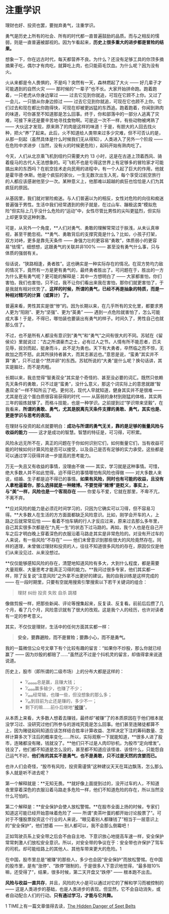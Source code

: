 # 注重学识
 
 理财也好、投资也罢，要抛弃勇气，注重学识。
 
 勇气是历史上所有的社会、所有的时代都一直普遍鼓励的品质。而与之相反的懦弱，则是一直普遍被鄙视的。因为乍看起来，**历史上很多重大的进步都是冒险的结果。**
 
 想象一下，你在远古时代，每天都营养不良。为什么？还没有足够工具的你顶多摘摘果子吃，偶尔才有肉吃，就算吃上肉，也只能茹毛饮血。为什么呢？因为没有火。
 
 火从来都是令人畏惧的，不是吗？突然有一天，森林燃起了大火 —— 好几辈子才可能遇到的自然火灾 —— 那时候的“一辈子”也不长。大家开始拼命跑。跑着跑着，一只老虎从你身边窜过 —— 过去它见到你就追，可现在它顾不上你。又过了一会儿，一只狼从你身边掠过 —— 过去它见到你就追，可现在它也顾不上你。它们过去和现在都比你跑得快，可现在却被更凶猛的东西追。跑着跑着，你闻到熟肉的味道，可你甚至不知道那是怎么回事。终于，你和部落中的一部分人逃离了灾难，可接下来还是要辛苦地寻找食物啊。可是这一次不一样，有些动物被烤熟了 —— 大伙这才发现，原来熟了的肉是这样的味道！于是，有胆大的人回去找火种，把火“养”了起来。此后，火不知道给人类带来过多少灾难，但不可否认的是，从那一刻起（虽然具体是什么时候我们无从得知），人类进入了另外一个阶段 —— 在危险中求进步（当然，没有火的时候更危险），起码开始有熟肉吃了。
 
 今天，人们从北京乘飞机到纽约只需要大约 13 小时，这是在古道上顶着西风、骑着瘦马的古代人无法想象的。可飞机不也是亏得这世界上有足够多的冒险家才可能搞出来的东西吗？在航空技术走向民用的进程中，有一个人起了巨大的作用，他就是霍华德·休斯。他是个疯狂的家伙，一生无数次出生入死，每个享受过航空旅行的人都应该感谢他至少一次。某种意义上，他那难以超越的疯狂也恰恰是人们为其疯狂的原因。
 
 从基因里，我们就对冒险痴迷。与人们普遍以为的相反，女性对危险的向往和痴迷普遍强于男性。生活中我们经常遇到的例子就是，在过山车、蹦极这类“模拟危险”但实际上几乎没什么危险的“运动”中，女性尽管比男性的尖叫更猛烈，但实际上却更享受这种刺激。
 
 可是，从另外一个角度，**人们对勇气、勇敢的理解常常过于肤浅，从未认真审视，甚至干脆忽视。**勇气、勇敢背后的支撑究竟是什么？比如，小孩子打架，双方对峙，更多是靠先天条件 —— 身强力壮的更容易“勇敢”，体质弱小的更容易“怯懦”。细想想，这跟勇气的关联并非100% —— 甚至没有勇气什么事，只与体质的强弱有关。
 
 俗话说，“狭路相逢，勇者胜”。这也确实是一种实际存在的情况。在双方势均力敌的情况下，竟然有一方是更有勇气的，最终勇者胜出了。可问题在于，胜出的一方为什么更有勇气呢？更可能的解释是：其中一方想明白了 —— 大家都害怕，你们害怕，我们也害怕，只不过，我不让你们看出来我在害怕，那你们就更害怕了，于是我就有相对优势了。**这样的时候，所谓的勇气，已经不再是抽象的特质，而是一种相对精巧的计算（或算计）了。**
 
 普遍来看，男性其实是很“惨”的。因为长期以来，在几乎所有的文化里，都要求男人更为“阳刚”、更为“坚强”、更为“英勇” —— 遇到一点危险就害怕了，怎么可能成大事！于是，不得已，哪怕装也要装出有勇气的样子。时间久了，男性自己也就那么信了。
 
 不过，也不是所有人都没有意识到“勇气”和“勇气”之间有很大的不同。苏轼在《留侯论》里就说过：“古之所谓豪杰之士，必有过人之节。人情有所不能忍者，匹夫见辱，拔剑而起，挺身而斗，此不足为勇也。天下有大勇者，卒然临之而不惊，无故加之而不怒。此其所挟持者甚大，而其志甚远也。”意思是说，“蛮勇”其实并不算“勇”，只不过是个“然并卵”的东西。苏轼所说的“大勇”是什么呢？换句话讲，其实是脑壮，而不是肉粗。
 
 长期以来，我总觉得“智勇双全”其实是个奇怪的、甚至没必要的词汇。既然只依赖先天条件的勇敢，只不过是“蛮勇”，没什么意义，那这个词实际上的意思就跟“智愚双全”一样不知所云了吧。更何况，现代人早就知道，健身其实并不是很难 —— 尤其是在这个蛋白质很容易获得的时代 —— 从孱弱的身材到刚猛的体格，其实两三年的锻炼就够了。而格斗技能，也是一种学识。之前提到过“学识带来坚毅”，在我看来，**所谓的勇敢、勇气，尤其是脱离先天条件支撑的勇敢、勇气，其实也是、更是学识与思考的表现。**
 
 在理财与投资的起点就要明白：**成功与所谓的勇气无关，靠的是足够的衡量风险与收益的能力** —— 这才是成功的智慧。智慧的特征是，可习得，可积累。
 
 风险永远无所不在，真正的问题在于你如何识别它们，如何衡量它们，当有收益可能的时候如何计算风险是否可以接受，以及自己是否有足够的实力承受。这些都是可以通过学习获得并进一步提高的思考能力。
 
 万无一失且又有收益的事情，没理由不做 —— 其实，学习就是这种事情。可惜，绝大多数人并不如此觉得。迫不得已的事情哪怕有风险也得做 —— 对大多数人来说，结婚、生子都是迫不得已的事情。**如果有风险，同时也有可能的收益，且没有人拿枪逼着你，那么选择就是一种赌博。**不要觉得“赌博”是贬义，事实上，与“美”一样，风**险也是一个客观存在** —— 你爱与不爱，它就在那里，不卑不亢，不离不弃。
 
 **应对风险的能力是必须花时间学习的，只因为它确实可以习得，但不容易习得。**大多数人在生活的方方面面都缺乏风险意识。比如，刚学会开车的人，上路之后就常常后怕 —— 看着不怕车辆的行人才反应过来，原来过去那么多年里，自己其实很多次都是在“九死一生”的状态下过马路的。再如，我个人也是在自己开车之后才明白晚上穿着深色的衣服沿着马路走其实是非常危险的。对没有开过车的人来说，有一些风险“不存在” —— 他们未曾意识到那些很大的风险竟然存在。同样的道理，未曾做过理财和投资的人，往往不知道很多风险的存在，原因仅仅是他们从来没见过、从来没想过。
 
 **仅仅能够感知风险的存在，清楚地知道风险有多大，大到什么程度，都是需要大量观察、大量思考才能真正习得的能力。**我问过很多专家，他们其实都一样，除了反复说“注意风险”之外拿不出更好的建议。我的自我训练是这样完成的 —— 在一段时期里，只要有空就用搜索引擎搜索以下若干关键词的组合：
 
 > 理财 纠纷 投资 失败 自杀 跳楼
 
 像做剪报一样，把那些新闻、评论等搜集起来，反复读、反复看。前前后后攒了几个月，看了几个月，风险意识就有了很大的改观。这是我个人的经历，也许对读者有一定的参考意义。
 
 其实，不仅仅是理财，生活中的任何方面其实都一样：
 
 > **安全，要靠避险，而不是冒险；要靠小心，而不是勇气。**
 
 我的一篇微信公众号文章下有个比较有趣的留言：“如果你不炒股，那么你就已经赢了 —— 因为炒股的都赔了……”虽然这不过是个抖机灵的留言，却值得拿来说道说道。
 
 历史上，股市（即所谓的二级市场）上的分布大都是这样的：
 
 > - ¹⁄₁₀₀₀₀总是赢，且赚大钱；
 > - ¹⁄₁₀₀₀赢多输少，也赚了不少；
 > - ¹⁄₁₀₀经常输，也赚一些，但没想象的那么多；
 > - ¹⁄₁₀到目前为止还是赚的，多少不一；
 > - 剩下的嘛……前仆后继地“[被赚](A01.md)”。
 
 从本质上来看，大多数人想着去赚钱，最终却“被赚”了的本质原因在于他们根本就没学习过、没研究过他们所参与的游戏究竟是怎么回事。他们甚至连赌徒都算不上，因为赌徒起码知道应该怎样结合胜率计算收益、怎样决定下注的筹码数量、怎样计算多次下注后的概率变化……所以，实际观察一下就能知道，**很多人进了股市，连赌都没有赌，钱就没了。**他们只不过是人肉印钞机，为股市“定向增发”。钱没了，他们都不知道是怎么没的，甚至都不知道应该怪谁、该怪什么，只能怨自己运气不好。**他们有的其实不是勇气，也不是勇敢，只不过是天然的贪婪而已。**
 
 也许人们会奇怪，“股市有风险，投资需谨慎”这种建议天天在耳边飘荡，怎么那么多人就是听不进去呢？
 
 第一个解释就是：**无知无畏。**就好像上面提到过的，没开过车的人，不知道夜里穿着深色的衣服沿着马路走多危险一样，他们不知道危险的存在，所以当然没什么可怕的。
 
 第二个解释是：**安全保护会使人放松警惕。**在股市全面上扬的时候，专家们知道这可能已经开始意味着危险了 —— 所谓“卖茶叶蛋的都开始讨论股票了”。可对于不懂股票投资这个行业的人来说，“眼见着别人都赚钱了”相当于一层意识上的“安全保护”，他们想着 —— 别人都可以，我不会那么倒霉吧！
 
 正如驾驶员系上安全带之后会不由自主地、下意识放心地提高车速一样，安全保护常常刺激人们放松安全意识。所以，对安全带的争议在于：安全带也许保护了驾车的司机，却可能给路上的其他人、其他车带来更大的危险。1
 
 在中国，股市里总是“被赚”的那些人，多少也会因“安全保护”而放松警惕。在中国的股市里，是有“涨停”、“跌停”限制的，于是很多人下意识地觉得，“最多赔10%嘛，还受得了”，结果，很多时候，第二天开盘又“跌停” —— 根本跑不出去。
 
 **风险与收益一直共存**，并且，风险的大小是可以通过对它的了解和学习而被控制的 —— 这是人类进步的基础，也是人类进步的表现。但显然，它不会自动消失，或者自动配合人们的行动。**只有通过学习，才能与它共舞。**
 
 1 TIME上有一篇文章值得去读，[The Hidden Danger of Seet Belts](http://content.time.com/time/nation/article/0,8599,1564465,00.html)
